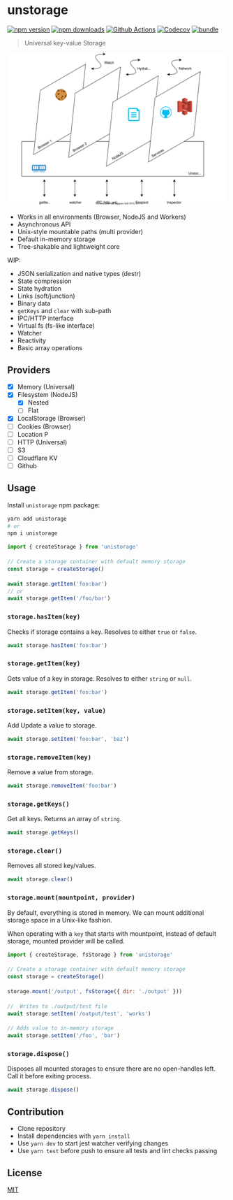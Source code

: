 # unstorage

[![npm version][npm-version-src]][npm-version-href]
[![npm downloads][npm-downloads-src]][npm-downloads-href]
[![Github Actions][github-actions-src]][github-actions-href]
[![Codecov][codecov-src]][codecov-href]
[![bundle][bundle-src]][bundle-href]

> Universal key-value Storage

![unstorage](./assets/unstorage.svg)

- Works in all environments (Browser, NodeJS and Workers)
- Asynchronous API
- Unix-style mountable paths (multi provider)
- Default in-memory storage
- Tree-shakable and lightweight core

WIP:

- JSON serialization and native types (destr)
- State compression
- State hydration
- Links (soft/junction)
- Binary data
- `getKeys` and `clear` with sub-path
- IPC/HTTP interface
- Virtual fs (fs-like interface)
- Watcher
- Reactivity
- Basic array operations

## Providers

- [x] Memory (Universal)
- [x] Filesystem (NodeJS)
  - [x] Nested
  - [ ] Flat
- [x] LocalStorage (Browser)
- [ ] Cookies (Browser)
- [ ] Location P
- [ ] HTTP (Universal)
- [ ] S3
- [ ] Cloudflare KV
- [ ] Github

## Usage

Install `unistorage` npm package:

```sh
yarn add unistorage
# or
npm i unistorage
```

```js
import { createStorage } from 'unistorage'

// Create a storage container with default memory storage
const storage = createStorage()

await storage.getItem('foo:bar')
// or
await storage.getItem('/foo/bar')
```

### `storage.hasItem(key)`

Checks if storage contains a key. Resolves to either `true` or `false`.

```js
await storage.hasItem('foo:bar')
```

### `storage.getItem(key)`

Gets value of a key in storage. Resolves to either `string` or `null`.

```js
await storage.getItem('foo:bar')
```

### `storage.setItem(key, value)`

Add Update a value to storage.

```js
await storage.setItem('foo:bar', 'baz')
```

### `storage.removeItem(key)`

Remove a value from storage.

```js
await storage.removeItem('foo:bar')
```

### `storage.getKeys()`

Get all keys. Returns an array of `string`.

```js
await storage.getKeys()
```

### `storage.clear()`

Removes all stored key/values.

```js
await storage.clear()
```

### `storage.mount(mountpoint, provider)`

By default, everything is stored in memory. We can mount additional storage space in a Unix-like fashion.

When operating with a `key` that starts with mountpoint, instead of default storage, mounted provider will be called.

```js
import { createStorage, fsStorage } from 'unistorage'

// Create a storage container with default memory storage
const storage = createStorage()

storage.mount('/output', fsStorage({ dir: './output' }))

//  Writes to ./output/test file
await storage.setItem('/output/test', 'works')

// Adds value to in-memory storage
await storage.setItem('/foo', 'bar')
```

### `storage.dispose()`

Disposes all mounted storages to ensure there are no open-handles left. Call it before exiting process.

```js
await storage.dispose()
```

## Contribution

- Clone repository
- Install dependencies with `yarn install`
- Use `yarn dev` to start jest watcher verifying changes
- Use `yarn test` before push to ensure all tests and lint checks passing

## License

[MIT](./LICENSE)

<!-- Badges -->
[npm-version-src]: https://img.shields.io/npm/v/unstorage?style=flat-square
[npm-version-href]: https://npmjs.com/package/unstorage

[npm-downloads-src]: https://img.shields.io/npm/dm/unstorage?style=flat-square
[npm-downloads-href]: https://npmjs.com/package/unstorage

[github-actions-src]: https://img.shields.io/github/workflow/status/unjsio/unstorage/ci/main?style=flat-square
[github-actions-href]: https://github.com/unjsio/unstorage/actions?query=workflow%3Aci

[codecov-src]: https://img.shields.io/codecov/c/gh/unjsio/unstorage/main?style=flat-square
[codecov-href]: https://codecov.io/gh/unjsio/unstorage

[bundle-src]: https://img.shields.io/bundlephobia/minzip/unstorage?style=flat-square
[bundle-href]: https://bundlephobia.com/result?p=unstorage
